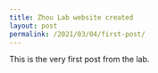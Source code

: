 ```yaml
---
title: Zhou Lab website created
layout: post
permalink: /2021/03/04/first-post/
---
```


This is the very first post from the lab.
